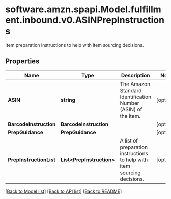 # software.amzn.spapi.Model.fulfillment.inbound.v0.ASINPrepInstructions
Item preparation instructions to help with item sourcing decisions.

## Properties

Name | Type | Description | Notes
------------ | ------------- | ------------- | -------------
**ASIN** | **string** | The Amazon Standard Identification Number (ASIN) of the item. | [optional] 
**BarcodeInstruction** | **BarcodeInstruction** |  | [optional] 
**PrepGuidance** | **PrepGuidance** |  | [optional] 
**PrepInstructionList** | [**List&lt;PrepInstruction&gt;**](PrepInstruction.md) | A list of preparation instructions to help with item sourcing decisions. | [optional] 

[[Back to Model list]](../README.md#documentation-for-models) [[Back to API list]](../README.md#documentation-for-api-endpoints) [[Back to README]](../README.md)

